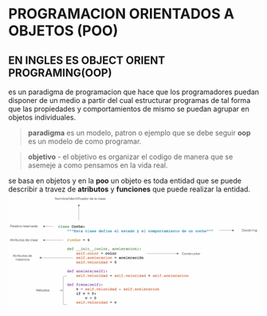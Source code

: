 # PROGRAMACION  ORIENTADOS A OBJETOS (POO)

## EN INGLES ES OBJECT ORIENT PROGRAMING(OOP)
es un paradigma de programacion que hace que los programadores puedan disponer de un medio a partir del cual estructurar programas de tal forma que las propiedades y comportamientos de mismo se puedan agrupar en objetos individuales.
> **paradigma** es un modelo, patron o ejemplo que se debe seguir 
**oop** es un modelo de como programar.

> **objetivo** - el objetivo es organizar el codigo de manera que se asemeje a como pensamos en la vida real.

se basa en objetos
y en la **poo** un objeto es toda entidad que se puede describir a travez 
de **atributos** y **funciones** que puede realizar la entidad.
![Alt text](image-1.png)




